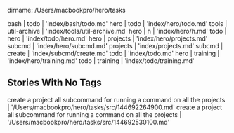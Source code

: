 dirname: /Users/macbookpro/hero/tasks

bash                                               |
  todo                                             | 'index/bash/todo.md'
hero                                               |
  todo                                             | 'index/hero/todo.md'
tools                                              |
  util-archive                                     | 'index/tools/util-archive.md'
hero                                               |
  h                                                | 'index/hero/h.md'
todo                                               |
  hero                                             | 'index/todo/hero.md'
hero                                               |
  projects                                         | 'index/hero/projects.md'
  subcmd                                           | 'index/hero/subcmd.md'
projects                                           | 'index/projects.md'
subcmd                                             |
  create                                           | 'index/subcmd/create.md'
todo                                               | 'index/todo.md'
hero                                               |
  training                                         | 'index/hero/training.md'
todo                                               |
  training                                         | 'index/todo/training.md'


 Stories With No Tags
----------------------

create a project all subcommand for running a command on all the projects | '/Users/macbookpro/hero/tasks/src/144692264900.md'
create a project all subcommand for running a command on all the projects | '/Users/macbookpro/hero/tasks/src/144692530100.md'

